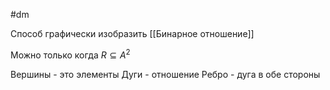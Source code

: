 #dm 

Способ графически изобразить [[Бинарное отношение]]

Можно только когда $R\subseteq A^2$

Вершины - это элементы
Дуги - отношение
Ребро - дуга в обе стороны